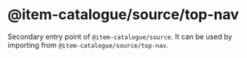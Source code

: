 # @item-catalogue/source/top-nav

Secondary entry point of `@item-catalogue/source`. It can be used by importing from `@item-catalogue/source/top-nav`.
